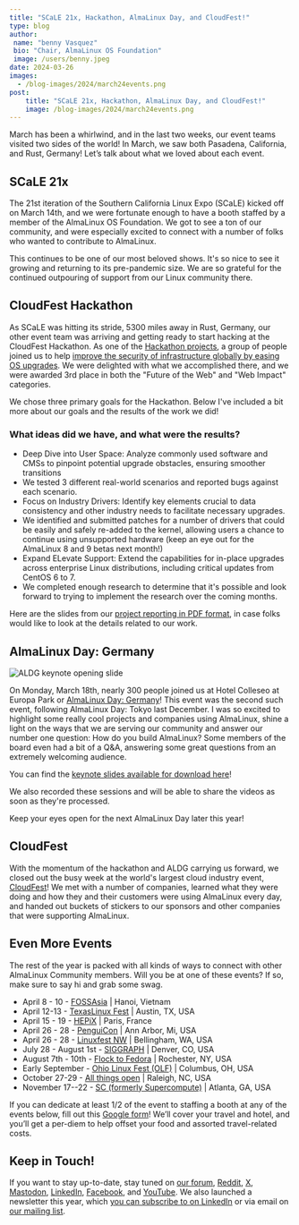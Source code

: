 ```yaml
---
title: "SCaLE 21x, Hackathon, AlmaLinux Day, and CloudFest!"
type: blog
author: 
 name: "benny Vasquez"
 bio: "Chair, AlmaLinux OS Foundation"
 image: /users/benny.jpeg
date: 2024-03-26
images:
  - /blog-images/2024/march24events.png
post: 
    title: "SCaLE 21x, Hackathon, AlmaLinux Day, and CloudFest!"
    image: /blog-images/2024/march24events.png
---
```



March has been a whirlwind, and in the last two weeks, our event teams visited two sides of the world! In March, we saw both Pasadena, California, and Rust, Germany! Let’s talk about what we loved about each event.

## SCaLE 21x

The 21st iteration of the Southern California Linux Expo (SCaLE) kicked off on March 14th, and we were fortunate enough to have a booth staffed by a member of the AlmaLinux OS Foundation. We got to see a ton of our community, and were especially excited to connect with a number of folks who wanted to contribute to AlmaLinux.

This continues to be one of our most beloved shows. It's so nice to see it growing and returning to its pre-pandemic size. We are so grateful for the continued outpouring of support from our Linux community there.

## CloudFest Hackathon

As SCaLE was hitting its stride, 5300 miles away in Rust, Germany, our other event team was arriving and getting ready to start hacking at the CloudFest Hackathon. As one of the [Hackathon projects](https://hackathon.cloudfest.com/agenda/), a group of people joined us to help [improve the security of infrastructure globally by easing OS upgrades](https://hackathon.cloudfest.com/project/securing-more-infrastructure-by-easing-os-upgrades/). We were delighted with what we accomplished there, and we were awarded 3rd place in both the "Future of the Web" and "Web Impact" categories.

We chose three primary goals for the Hackathon. Below I've included a bit more about our goals and the results of the work we did!

### What ideas did we have, and what were the results?

-   Deep Dive into User Space: Analyze commonly used software and CMSs to pinpoint potential upgrade obstacles, ensuring smoother transitions
   -   We tested 3 different real-world scenarios and reported bugs against each scenario.
-   Focus on Industry Drivers: Identify key elements crucial to data consistency and other industry needs to facilitate necessary upgrades.
   -   We identified and submitted patches for a number of drivers that could be easily and safely re-added to the kernel, allowing users a chance to continue using unsupported hardware (keep an eye out for the AlmaLinux 8 and 9 betas next month!)
-   Expand ELevate Support: Extend the capabilities for in-place upgrades across enterprise Linux distributions, including critical updates from CentOS 6 to 7.
   -   We completed enough research to determine that it's possible and look forward to trying to implement the research over the coming months.

Here are the slides from our [project reporting in PDF format](/files/2024/EasingOSUpgrades-cfhack-2024.pdf), in case folks would like to look at the details related to our work.

## AlmaLinux Day: Germany

![ALDG keynote opening slide](/blog-images/2024/aldg-keynote.png)

On Monday, March 18th, nearly 300 people joined us at Hotel Colleseo at Europa Park or [AlmaLinux Day: Germany](https://almalinux.org/almalinux-day-germany-2024/)! This event was the second such event, following AlmaLinux Day: Tokyo last December. I was so excited to highlight some really cool projects and companies using AlmaLinux, shine a light on the ways that we are serving our community and answer our number one question: How do you build AlmaLinux? Some members of the board even had a bit of a Q&A, answering some great questions from an extremely welcoming audience.

You can find the [keynote slides available for download here](/files/2024/aldg_2024_keynote.pdf)!

We also recorded these sessions and will be able to share the videos as soon as they're processed.

Keep your eyes open for the next AlmaLinux Day later this year!

## CloudFest

With the momentum of the hackathon and ALDG carrying us forward, we closed out the busy week at the world's largest cloud industry event, [CloudFest](https://www.cloudfest.com/)! We met with a number of companies, learned what they were doing and how they and their customers were using AlmaLinux every day, and handed out buckets of stickers to our sponsors and other companies that were supporting AlmaLinux.

## Even More Events

The rest of the year is packed with all kinds of ways to connect with other AlmaLinux Community members. Will you be at one of these events? If so, make sure to say hi and grab some swag.

-   April 8 - 10 - [FOSSAsia](https://fossasia.org/) | Hanoi, Vietnam
-   April 12-13 - [TexasLinux Fest](http://texaslinuxfest.org/) | Austin, TX, USA
-   April 15 - 19 - [HEPiX](https://www.hepix.org/) | Paris, France
-   April 26 - 28 - [PenguiCon](https://2024.penguicon.org/) | Ann Arbor, Mi, USA
-   April 26 - 28 - [Linuxfest NW](https://linuxfestnorthwest.org/) | Bellingham, WA, USA
-   July 28 - August 1st - [SIGGRAPH](https://s2024.siggraph.org/exhibit-at-siggraph/) | Denver, CO, USA
-   August 7th - 10th - [Flock to Fedora](https://flocktofedora.org/) | Rochester, NY, USA
-   Early September - [Ohio Linux Fest (OLF)](http://olfconference.org/) | Columbus, OH, USA
-   October 27-29 - [All things open](http://allthingsopen.org/) | Raleigh, NC, USA
-   November 17--22 - [SC (formerly Supercompute)](https://sc24.supercomputing.org/) | Atlanta, GA, USA

If you can dedicate at least 1/2 of the event to staffing a booth at any of the events below, fill out this [Google form](https://docs.google.com/forms/d/1cQ0YQiAcRZXPnDqiHak-AXmsjEBz-IQE8s8jbPLykds/edit)! We’ll cover your travel and hotel, and you’ll get a per-diem to help offset your food and assorted travel-related costs.

## Keep in Touch!

If you want to stay up-to-date, stay tuned on [our forum](https://almalinux.discourse.group/), [Reddit](https://www.reddit.com/r/AlmaLinux/), [X](https://twitter.com/AlmaLinux), [Mastodon](https://fosstodon.org/@almalinux/), [LinkedIn](https://www.linkedin.com/company/80320905/), [Facebook](https://www.facebook.com/AlmaLinux), and [YouTube](https://www.youtube.com/channel/UCt9lpkqUPp1FUEi9uqVlPQA). We also launched a newsletter this year, which [you can subscribe to on LinkedIn](https://www.linkedin.com/newsletters/almalinux-news-7123058222835376128/) or via email on [our mailing list](https://lists.almalinux.org/postorius/lists/newsletters.lists.almalinux.org/).